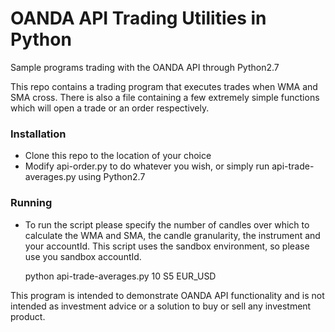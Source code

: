 OANDA API Trading Utilities in Python
==============

Sample programs trading with the OANDA API through Python2.7

This repo contains a trading program that executes trades when WMA and SMA cross.
There is also a file containing a few extremely simple functions which will open a trade or an order respectively.

### Installation

* Clone this repo to the location of your choice
* Modify api-order.py to do whatever you wish, or simply run api-trade-averages.py using Python2.7

### Running

* To run the script please specify the number of candles over which to calculate the WMA and SMA, the candle granularity, the instrument and your accountId. This script uses the sandbox environment, so please use you sandbox accountId.

    python api-trade-averages.py 10 S5 EUR_USD <accountId>

This program is intended to demonstrate OANDA API functionality and is not intended as investment advice or a solution to buy or sell any investment product.
